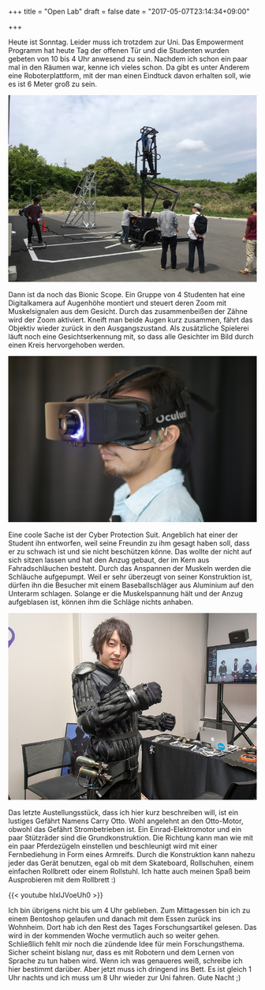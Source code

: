 +++
title = "Open Lab"
draft = false
date = "2017-05-07T23:14:34+09:00"

+++

Heute ist Sonntag. Leider muss ich trotzdem zur Uni. Das Empowerment Programm
hat heute Tag der offenen Tür und die Studenten wurden gebeten von 10 bis 4 Uhr
anwesend zu sein. Nachdem ich schon ein paar mal in den Räumen war, kenne ich
vieles schon. Da gibt es unter Anderem eine Roboterplattform, mit der man einen
Eindtuck davon erhalten soll, wie es ist 6 Meter groß zu sein.

![Roboter](/img/2017_05_07/robot.jpg)

Dann ist da noch das Bionic Scope. Ein Gruppe von 4 Studenten hat eine
Digitalkamera auf Augenhöhe montiert und steuert deren Zoom mit Muskelsignalen
aus dem Gesicht. Durch das zusammenbeißen der Zähne wird der Zoom aktiviert.
Kneift man beide Augen kurz zusammen, fährt das Objektiv wieder zurück in den
Ausgangszustand. Als zusätzliche Spielerei läuft noch eine Gesichtserkennung
mit, so dass alle Gesichter im Bild durch einen Kreis hervorgehoben werden.

![Bionic Scope](/img/2017_05_07/oculus_tsukuba.jpg)

Eine coole Sache ist der Cyber Protection Suit. Angeblich hat einer der Student
ihn entworfen, weil seine Freundin zu ihm gesagt haben soll, dass er zu schwach
ist und sie nicht beschützen könne. Das wollte der nicht auf sich sitzen lassen
und hat den Anzug gebaut, der im Kern aus Fahradschläuchen besteht. Durch das
Anspannen der Muskeln werden die Schläuche aufgepumpt. Weil er sehr überzeugt
von seiner Konstruktion ist, dürfen ihn die Besucher mit einem Baseballschläger
aus Aluminium auf den Unterarm schlagen. Solange er die Muskelspannung hält und
der Anzug aufgeblasen ist, können ihm die Schläge nichts anhaben.

![Cyber Protection Suit](/img/2017_05_07/suit.jpg)

Das letzte Austellungsstück, dass ich hier kurz beschreiben will, ist ein
lustiges Gefährt Namens Carry Otto. Wohl angelehnt an den Otto-Motor, obwohl das
Gefährt Strombetrieben ist. Ein Einrad-Elektromotor und ein paar Stützräder sind
die Grundkonstruktion. Die Richtung kann man wie mit ein paar Pferdezügeln
einstellen und beschleunigt wird mit einer Fernbediehung in Form eines Armreifs.
Durch die Konstruktion kann nahezu jeder das Gerät benutzen, egal ob mit dem
Skateboard, Rollschuhen, einem einfachen Rollbrett oder einem Rollstuhl. Ich
hatte auch meinen Spaß beim Ausprobieren mit dem Rollbrett :)

{{< youtube hIxlJVoeUh0 >}}

Ich bin übrigens nicht bis um 4 Uhr geblieben. Zum Mittagessen bin ich zu einem
Bentoshop gelaufen und danach mit dem Essen zurück ins Wohnheim. Dort hab ich
den Rest des Tages Forschungsartikel gelesen. Das wird in der kommenden Woche
vermutlich auch so weiter gehen. Schließlich fehlt mir noch die zündende Idee
für mein Forschungsthema. Sicher scheint bislang nur, dass es mit Robotern und
dem Lernen von Sprache zu tun haben wird. Wenn ich was genaueres weiß, schreibe
ich hier bestimmt darüber. Aber jetzt muss ich dringend ins Bett. Es ist gleich
1 Uhr nachts und ich muss um 8 Uhr wieder zur Uni fahren. Gute Nacht ;)
